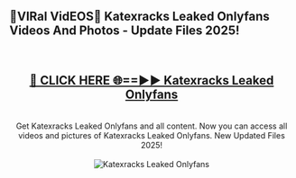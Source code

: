 <h2>🔴VIRal VidEOS🔴 Katexracks Leaked Onlyfans Videos And Photos - Update Files 2025!</h2>
<br>
<div align="center">
<h2><a href="https://virallinks.top/odZfE0" rel="nofollow">🔴 CLICK HERE 🌐==►► Katexracks Leaked Onlyfans</a></h2>
<br>
Get Katexracks Leaked Onlyfans and all content. Now you can access all videos and pictures of Katexracks Leaked Onlyfans. New Updated Files 2025!
<br>
<br>
<a href="https://virallinks.top/odZfE0" rel="nofollow" data-target="animated-image.originalLink"><img src="https://i.imgur.com/dJHk4Zq.gif)" alt="Katexracks Leaked Onlyfans" style="max-width: 100%; display: inline-block;" data-target="animated-image.originalImage"></a>
</div>
<br>
